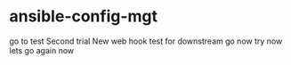 # ansible-config-mgt
go to test
Second trial
New web hook
test for downstream
go  now
try now
lets go again
now
